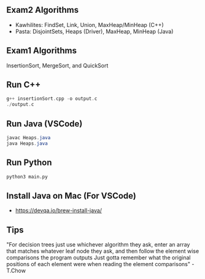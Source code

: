 ## Exam2 Algorithms
- Kawhilites: FindSet, Link, Union, MaxHeap/MinHeap (C++)
- Pasta: DisjointSets, Heaps (Driver), MaxHeap, MinHeap (Java)

## Exam1 Algorithms
InsertionSort, MergeSort, and QuickSort

## Run C++
```c++
g++ insertionSort.cpp -o output.c
./output.c
```
## Run Java (VSCode)
```java
javac Heaps.java
java Heaps.java
```
## Run Python
```python
python3 main.py
```

## Install Java on Mac (For VSCode)
- https://devqa.io/brew-install-java/

## Tips
"For decision trees just use whichever algorithm they ask, enter an array that matches whatever leaf node they ask, and then follow the element wise comparisons the program outputs
Just gotta remember what the original positions of each element were when reading the element comparisons" - T.Chow